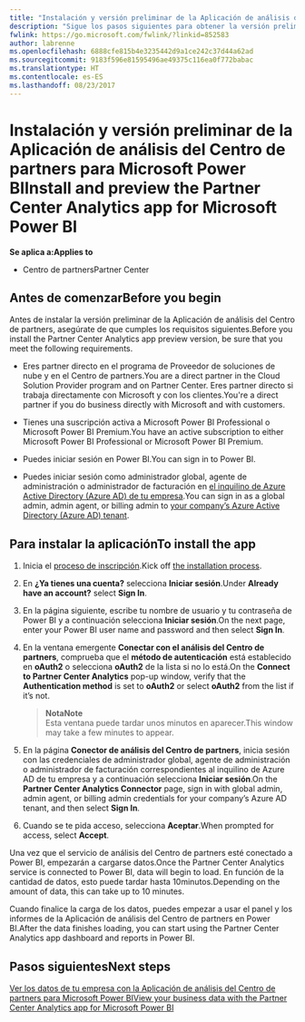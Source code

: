 ```yaml
---
title: "Instalación y versión preliminar de la Aplicación de análisis del Centro de partners para Microsoft Power BI | Centro de partners"
description: "Sigue los pasos siguientes para obtener la versión preliminar de la Aplicación de análisis del Centro de partners para Power BI (para partners directos en CSP)."
fwlink: https://go.microsoft.com/fwlink/?linkid=852583
author: labrenne
ms.openlocfilehash: 6888cfe815b4e3235442d9a1ce242c37d44a62ad
ms.sourcegitcommit: 9183f596e81595496ae49375c116ea0f772babac
ms.translationtype: HT
ms.contentlocale: es-ES
ms.lasthandoff: 08/23/2017
---
```

# <a name="install-and-preview-the-partner-center-analytics-app-for-microsoft-power-bi"></a><span data-ttu-id="a91fb-103">Instalación y versión preliminar de la Aplicación de análisis del Centro de partners para Microsoft Power BI</span><span class="sxs-lookup"><span data-stu-id="a91fb-103">Install and preview the Partner Center Analytics app for Microsoft Power BI</span></span>

**<span data-ttu-id="a91fb-104">Se aplica a:</span><span class="sxs-lookup"><span data-stu-id="a91fb-104">Applies to</span></span>**

-   <span data-ttu-id="a91fb-105">Centro de partners</span><span class="sxs-lookup"><span data-stu-id="a91fb-105">Partner Center</span></span>

## <a name="before-you-begin"></a><span data-ttu-id="a91fb-106">Antes de comenzar</span><span class="sxs-lookup"><span data-stu-id="a91fb-106">Before you begin</span></span>

<span data-ttu-id="a91fb-107">Antes de instalar la versión preliminar de la Aplicación de análisis del Centro de partners, asegúrate de que cumples los requisitos siguientes.</span><span class="sxs-lookup"><span data-stu-id="a91fb-107">Before you install the Partner Center Analytics app preview version, be sure that you meet the following requirements.</span></span>

-   <span data-ttu-id="a91fb-108">Eres partner directo en el programa de Proveedor de soluciones de nube y en el Centro de partners.</span><span class="sxs-lookup"><span data-stu-id="a91fb-108">You are a direct partner in the Cloud Solution Provider program and on Partner Center.</span></span> <span data-ttu-id="a91fb-109">Eres partner directo si trabaja directamente con Microsoft y con los clientes.</span><span class="sxs-lookup"><span data-stu-id="a91fb-109">You're a direct partner if you do business directly with Microsoft and with customers.</span></span>

-   <span data-ttu-id="a91fb-110">Tienes una suscripción activa a Microsoft Power BI Professional o Microsoft Power BI Premium.</span><span class="sxs-lookup"><span data-stu-id="a91fb-110">You have an active subscription to either Microsoft Power BI Professional or Microsoft Power BI Premium.</span></span>

-   <span data-ttu-id="a91fb-111">Puedes iniciar sesión en Power BI.</span><span class="sxs-lookup"><span data-stu-id="a91fb-111">You can sign in to Power BI.</span></span>

-   <span data-ttu-id="a91fb-112">Puedes iniciar sesión como administrador global, agente de administración o administrador de facturación en [el inquilino de Azure Active Directory (Azure AD) de tu empresa](azure-active-directory-tenants-and-partner-center.md).</span><span class="sxs-lookup"><span data-stu-id="a91fb-112">You can sign in as a global admin, admin agent, or billing admin to [your company’s Azure Active Directory (Azure AD) tenant](azure-active-directory-tenants-and-partner-center.md).</span></span>

## <a name="to-install-the-app"></a><span data-ttu-id="a91fb-113">Para instalar la aplicación</span><span class="sxs-lookup"><span data-stu-id="a91fb-113">To install the app</span></span>

1. <span data-ttu-id="a91fb-114">Inicia el [proceso de inscripción](https://app.powerbi.com/getdata/services/partneranalytics?cpcode=PartnerCenterAnalytics&getDataForceConnect=true&alwaysPromptForContentProviderCreds=true).</span><span class="sxs-lookup"><span data-stu-id="a91fb-114">Kick off [the installation process](https://app.powerbi.com/getdata/services/partneranalytics?cpcode=PartnerCenterAnalytics&getDataForceConnect=true&alwaysPromptForContentProviderCreds=true).</span></span>

2. <span data-ttu-id="a91fb-115">En **¿Ya tienes una cuenta?** selecciona **Iniciar sesión**.</span><span class="sxs-lookup"><span data-stu-id="a91fb-115">Under **Already have an account?** select **Sign In**.</span></span> 

3.  <span data-ttu-id="a91fb-116">En la página siguiente, escribe tu nombre de usuario y tu contraseña de Power BI y a continuación selecciona **Iniciar sesión**.</span><span class="sxs-lookup"><span data-stu-id="a91fb-116">On the next page, enter your Power BI user name and password and then select **Sign In**.</span></span> 

4.  <span data-ttu-id="a91fb-117">En la ventana emergente **Conectar con el análisis del Centro de partners**, comprueba que el **método de autenticación** está establecido en **oAuth2** o selecciona **oAuth2** de la lista si no lo está.</span><span class="sxs-lookup"><span data-stu-id="a91fb-117">On the **Connect to Partner Center Analytics** pop-up window, verify that the **Authentication method** is set to **oAuth2** or select **oAuth2** from the list if it’s not.</span></span> 

    >**<span data-ttu-id="a91fb-118">Nota</span><span class="sxs-lookup"><span data-stu-id="a91fb-118">Note</span></span>**<br> <span data-ttu-id="a91fb-119">Esta ventana puede tardar unos minutos en aparecer.</span><span class="sxs-lookup"><span data-stu-id="a91fb-119">This window may take a few minutes to appear.</span></span>

5.  <span data-ttu-id="a91fb-120">En la página **Conector de análisis del Centro de partners**, inicia sesión con las credenciales de administrador global, agente de administración o administrador de facturación correspondientes al inquilino de Azure AD de tu empresa y a continuación selecciona **Iniciar sesión**.</span><span class="sxs-lookup"><span data-stu-id="a91fb-120">On the **Partner Center Analytics Connector** page, sign in with global admin, admin agent, or billing admin credentials for your company’s Azure AD tenant, and then select **Sign In**.</span></span>
 
6.  <span data-ttu-id="a91fb-121">Cuando se te pida acceso, selecciona **Aceptar**.</span><span class="sxs-lookup"><span data-stu-id="a91fb-121">When prompted for access, select **Accept**.</span></span> 

<span data-ttu-id="a91fb-122">Una vez que el servicio de análisis del Centro de partners esté conectado a Power BI, empezarán a cargarse datos.</span><span class="sxs-lookup"><span data-stu-id="a91fb-122">Once the Partner Center Analytics service is connected to Power BI, data will begin to load.</span></span> <span data-ttu-id="a91fb-123">En función de la cantidad de datos, esto puede tardar hasta 10minutos.</span><span class="sxs-lookup"><span data-stu-id="a91fb-123">Depending on the amount of data, this can take up to 10 minutes.</span></span> 

<span data-ttu-id="a91fb-124">Cuando finalice la carga de los datos, puedes empezar a usar el panel y los informes de la Aplicación de análisis del Centro de partners en Power BI.</span><span class="sxs-lookup"><span data-stu-id="a91fb-124">After the data finishes loading, you can start using the Partner Center Analytics app dashboard and reports in Power BI.</span></span>

## <a name="next-steps"></a><span data-ttu-id="a91fb-125">Pasos siguientes</span><span class="sxs-lookup"><span data-stu-id="a91fb-125">Next steps</span></span>

[<span data-ttu-id="a91fb-126">Ver los datos de tu empresa con la Aplicación de análisis del Centro de partners para Microsoft Power BI</span><span class="sxs-lookup"><span data-stu-id="a91fb-126">View your business data with the Partner Center Analytics app for Microsoft Power BI</span></span>](power-bi-app-for-direct-partners-use.md)
